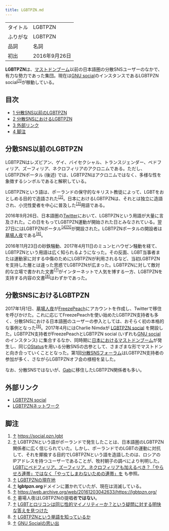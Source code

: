 ```yaml
---
title: LGBTPZN.md
---
```

<div>

|          |               |
|----------|---------------|
| タイトル | LGBTPZN       |
| ふりがな | LGBTPZN       |
| 品詞     | 名詞          |
| 初出     | 2016年9月26日 |

  
**LGBTPZN**は、[マストドンブーム](/%E6%97%A5%E6%9C%AC%E3%81%AB%E3%81%8A%E3%81%91%E3%82%8B%E3%83%9E%E3%82%B9%E3%83%88%E3%83%89%E3%83%B3%E3%83%96%E3%83%BC%E3%83%A0 "日本におけるマストドンブーム")以前の日本語圏の分散SNSユーザーのなかで、有力な勢力であった集団。現在は[GNU social](/GNU_social "GNU social")のインスタンスであるLGBTPZN social<sup>[\[1\]](#cite_note-1)</sup>が稼動している。

<div>

<div lang="ja" dir="ltr">

## 目次

</div>

-   [1 分散SNS以前のLGBTPZN](#.E5.88.86.E6.95.A3SNS.E4.BB.A5.E5.89.8D.E3.81.AELGBTPZN)
-   [2 分散SNSにおけるLGBTPZN](#.E5.88.86.E6.95.A3SNS.E3.81.AB.E3.81.8A.E3.81.91.E3.82.8BLGBTPZN)
-   [3 外部リンク](#.E5.A4.96.E9.83.A8.E3.83.AA.E3.83.B3.E3.82.AF)
-   [4 脚注](#.E8.84.9A.E6.B3.A8)

</div>

## 分散SNS以前のLGBTPZN

LGBTPZNはレズビアン、ゲイ、バイセクシャル、トランスジェンダー、ペドフィリア、ズーフィリア、ネクロフィリアのアクロニムである。ただし、LGBTPZNポータル (後述) では、LGBTPZNはアクロニムではなく、多様な性を象徴するシンボルであると解釈している。

LGBTPZNという語は、ポーランドの保守的なキリスト教徒によって、LGBTをおとしめる目的で造語された<sup>[\[2\]](#cite_note-2)</sup>。日本におけるLGBTPZNは、それとは独立に造語され、小児性愛者を中心に普及した<sup>[\[3\]](#cite_note-3)</sup>用語である。

2016年9月26日、日本語圏の[Twitter](/Twitter "Twitter")において、LGBTPZNという用語が大量に言及された。この日をもってLGBTPZN運動が開始された日とみなされている。翌27日にはLGBTPZNポータル<sup>[\[4\]](#cite_note-4)[\[5\]](#cite_note-5)</sup>が開設された。LGBTPZNポータルの開設者は[墓場人夜](/%E5%A2%93%E5%A0%B4%E4%BA%BA%E5%A4%9C "墓場人夜")である<sup>[\[6\]](#cite_note-6)</sup>。

2016年11月23日の砂鉄騒動、2017年4月11日のミュンヒハウゼン騒動を経て、LGBTPZNという用語は広く知られるようになった。その反面、LGBT当事者または運動家に対する中傷のためにLGBTPZNが利用されるなど、当初LGBTPZNを支持した層とは違った思惑でLGBTPZNが広まった。LGBTPZNに対して敵対的な立場で書かれた文書<sup>[\[7\]](#cite_note-7)</sup>がインターネットで人気を博する一方、LGBTPZNを支持する内容の文書<sup>[\[8\]](#cite_note-8)</sup>はわずかであった。

## 分散SNSにおけるLGBTPZN

2017年1月1日、[墓場人夜](/%E5%A2%93%E5%A0%B4%E4%BA%BA%E5%A4%9C "墓場人夜")が[FreezePeach](/GNU_social "GNU social")にアカウントを作成し、Twitterで移住を呼びかけた。これに応じてFreezePeachを使い始めたLGBTPZN支持者も多く、分散SNSにおける日本語圏のユーザーの参入としては、おそらく初の本格的な事例となった<sup>[\[9\]](#cite_note-9)</sup>。2017年4月にはCharlie Nimdaが <a href="https://social.pzn.lgbt" rel="nofollow">LGBTPZN social</a> を開設した。LGBTPZN支持者がFreezePeachとLGBTPZN social (いずれも[GNU social](/GNU_social "GNU social")のインスタンス) に集合するなか、同時期に[日本におけるマストドンブーム](/%E6%97%A5%E6%9C%AC%E3%81%AB%E3%81%8A%E3%81%91%E3%82%8B%E3%83%9E%E3%82%B9%E3%83%88%E3%83%89%E3%83%B3%E3%83%96%E3%83%BC%E3%83%A0 "日本におけるマストドンブーム")が発生し、同じ[OStatus](/OStatus "OStatus")を用いる分散SNSの古参として、さまざまな形でマストドンと向き合っていくこととなった。第1回[分散SNSフォーラム](/%E5%88%86%E6%95%A3SNS%E3%83%95%E3%82%A9%E3%83%BC%E3%83%A9%E3%83%A0 "分散SNSフォーラム")はLGBTPZN支持者の参加が多く、さながらLGBTPZNオフ会の様相を呈した。

なお、分散SNSではないが、[Gab](/Gab "Gab")に移住したLGBTPZN関係者も多い。

## 外部リンク

-   <a href="https://social.pzn.lgbt" rel="nofollow">LGBTPZN social</a>
-   <a href="https://www.lgbtpzn.net/" rel="nofollow">LGBTPZNネットワーク</a>

## 脚注

<div>

1.  [↑](#cite_ref-1) <a href="https://social.pzn.lgbt" rel="nofollow">https://social.pzn.lgbt</a>
2.  [↑](#cite_ref-2) LGBTPZNという語がポーランドで発生したことは、日本語圏のLGBTPZN関係者に広く信じられていた。しかし、ポーランドでのLGBTの運動に対抗して、それを揶揄する目的でLGBTPZNという語を造語したのは、ロシアのIPアドレスを持つユーザーであることが、牧村朝子の調べにより判明した。<a href="http://wezz-y.com/archives/53907" rel="nofollow">LGBTにペドフィリア、ズーフィリア、ネクロフィリアも加えるべき？「やらせろ連帯」ではなく「やってしまわないための連帯」を</a> も参照。
3.  [↑](#cite_ref-3) <a href="http://okimochi-philia.hatenablog.com/entry/2016/12/03/000248" rel="nofollow">LGBTPZNの現在地</a>
4.  [↑](#cite_ref-4) **lgbtpzn.org**ドメインに置かれていたが、現在は消滅している。
5.  [↑](#cite_ref-5) <a href="https://web.archive.org/web/20161203042633/https://lgbtpzn.org/" rel="nofollow">https://web.archive.org/web/20161203042633/https://lgbtpzn.org/</a>
6.  [↑](#cite_ref-6) 墓場人夜はLGBTPZNの提唱者**ではない**。
7.  [↑](#cite_ref-7) <a href="http://highday.moo.jp/2017/01/04/post-234/" rel="nofollow">LGBTとロリコンは同じ性的マイノリティーか？という疑問に対する明快な答えを見つけた</a>
8.  [↑](#cite_ref-8) <a href="https://note.mu/gsnm_kei/n/n80a89e898ab8" rel="nofollow">LGBTPZNという単語を知っているか</a>
9.  [↑](#cite_ref-9) <a href="http://okimochi-philia.hatenablog.com/entry/2017/06/30/050412" rel="nofollow">GNU Socialの思い出</a>

</div>

</div>
